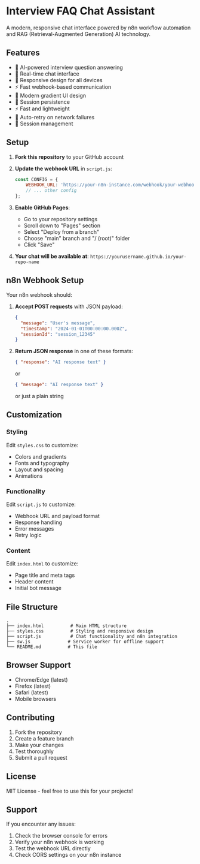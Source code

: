 # Interview FAQ Chat Assistant

A modern, responsive chat interface powered by n8n workflow automation and RAG (Retrieval-Augmented Generation) AI technology.

## Features

- 🤖 AI-powered interview question answering
- 💬 Real-time chat interface
- 📱 Responsive design for all devices
- ⚡ Fast webhook-based communication
- 🎨 Modern gradient UI design
- 💾 Session persistence
- ⚡ Fast and lightweight
- 🔄 Auto-retry on network failures
- 💾 Session management

## Setup

1. **Fork this repository** to your GitHub account

2. **Update the webhook URL** in `script.js`:
   ```javascript
   const CONFIG = {
       WEBHOOK_URL: 'https://your-n8n-instance.com/webhook/your-webhook-id/chat',
       // ... other config
   };
   ```

3. **Enable GitHub Pages**:
   - Go to your repository settings
   - Scroll down to "Pages" section
   - Select "Deploy from a branch"
   - Choose "main" branch and "/ (root)" folder
   - Click "Save"

4. **Your chat will be available at**: `https://yourusername.github.io/your-repo-name`

## n8n Webhook Setup

Your n8n webhook should:

1. **Accept POST requests** with JSON payload:
   ```json
   {
     "message": "User's message",
     "timestamp": "2024-01-01T00:00:00.000Z",
     "sessionId": "session_12345"
   }
   ```

2. **Return JSON response** in one of these formats:
   ```json
   { "response": "AI response text" }
   ```
   or
   ```json
   { "message": "AI response text" }
   ```
   or just a plain string

## Customization

### Styling
Edit `styles.css` to customize:
- Colors and gradients
- Fonts and typography
- Layout and spacing
- Animations

### Functionality
Edit `script.js` to customize:
- Webhook URL and payload format
- Response handling
- Error messages
- Retry logic

### Content
Edit `index.html` to customize:
- Page title and meta tags
- Header content
- Initial bot message

## File Structure

```
.
├── index.html          # Main HTML structure
├── styles.css          # Styling and responsive design
├── script.js           # Chat functionality and n8n integration
├── sw.js              # Service worker for offline support
└── README.md          # This file
```

## Browser Support

- Chrome/Edge (latest)
- Firefox (latest)
- Safari (latest)
- Mobile browsers

## Contributing

1. Fork the repository
2. Create a feature branch
3. Make your changes
4. Test thoroughly
5. Submit a pull request

## License

MIT License - feel free to use this for your projects!

## Support

If you encounter any issues:
1. Check the browser console for errors
2. Verify your n8n webhook is working
3. Test the webhook URL directly
4. Check CORS settings on your n8n instance
